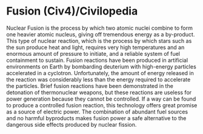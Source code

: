 # Fusion (Civ4)/Civilopedia

Nuclear Fusion is the process by which two atomic nuclei combine to form one heavier atomic nucleus, giving off tremendous energy as a by-product. This type of nuclear reaction, which is the process by which stars such as the sun produce heat and light, requires very high temperatures and an enormous amount of pressure to initiate, and a reliable system of fuel containment to sustain. Fusion reactions have been produced in artificial environments on Earth by bombarding deuterium with high-energy particles accelerated in a cyclotron. Unfortunately, the amount of energy released in the reaction was considerably less than the energy required to accelerate the particles. Brief fusion reactions have been demonstrated in the detonation of thermonuclear weapons, but these reactions are useless for power generation because they cannot be controlled. If a way can be found to produce a controlled fusion reaction, this technology offers great promise as a source of electric power. The combination of abundant fuel sources and no harmful byproducts makes fusion power a safe alternative to the dangerous side effects produced by nuclear fission.